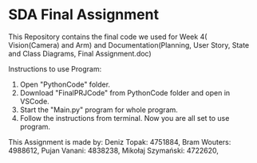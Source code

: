 # SDA Final Assignment 

This Repository contains the final code we used for Week 4( Vision(Camera) and Arm) and Documentation(Planning, User Story, State and Class Diagrams, Final Assignment.doc)

Instructions to use Program:
1. Open "PythonCode" folder.
2. Download "FinalPRJCode" from PythonCode folder and open in VSCode.
3. Start the "Main.py" program for whole program.
4. Follow the instructions from terminal.
Now you are all set to use program.  

This Assignment is made by:
Deniz Topak: 4751884,
Bram Wouters: 4988612,
Pujan Vanani: 4838238,
Mikołaj Szymański: 4722620,
